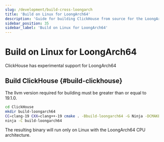 ```yaml
---
slug: /development/build-cross-loongarch
title: 'Build on Linux for LoongArch64'
description: 'Guide for building ClickHouse from source for the LoongArch64 architecture'
sidebar_position: 35
sidebar_label: 'Build on Linux for LoongArch64'
---
```


# Build on Linux for LoongArch64

ClickHouse has experimental support for LoongArch64

## Build ClickHouse {#build-clickhouse}

The llvm version required for building must be greater than or equal to 19.1.0.

``` bash
cd ClickHouse
mkdir build-loongarch64
CC=clang-19 CXX=clang++-19 cmake . -Bbuild-loongarch64 -G Ninja -DCMAKE_TOOLCHAIN_FILE=cmake/linux/toolchain-loongarch64.cmake
ninja -C build-loongarch64
```

The resulting binary will run only on Linux with the LoongArch64 CPU architecture.
